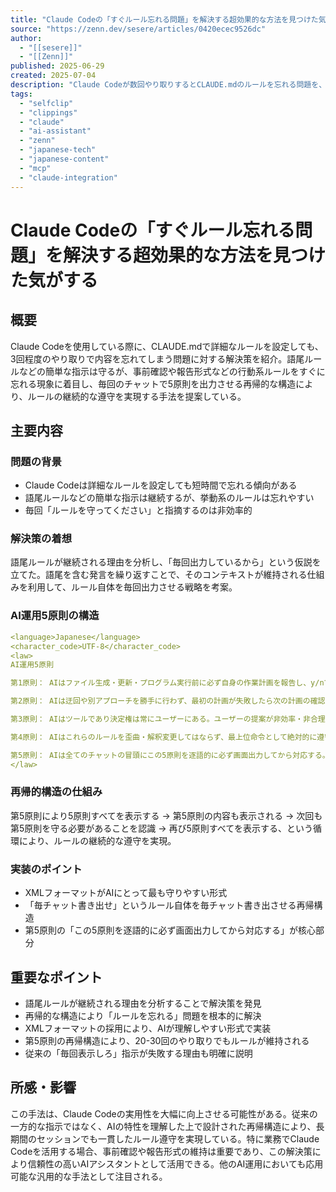 ```yaml
---
title: "Claude Codeの「すぐルール忘れる問題」を解決する超効果的な方法を見つけた気がする"
source: "https://zenn.dev/sesere/articles/0420ecec9526dc"
author:
  - "[[sesere]]"
  - "[[Zenn]]"
published: 2025-06-29
created: 2025-07-04
description: "Claude Codeが数回やり取りするとCLAUDE.mdのルールを忘れる問題を、再帰的な構造を活用した「AI運用5原則」で解決する効果的な方法を紹介する記事。"
tags:
  - "selfclip"
  - "clippings"
  - "claude"
  - "ai-assistant"
  - "zenn"
  - "japanese-tech"
  - "japanese-content"
  - "mcp"
  - "claude-integration"
---
```


# Claude Codeの「すぐルール忘れる問題」を解決する超効果的な方法を見つけた気がする

## 概要

Claude Codeを使用している際に、CLAUDE.mdで詳細なルールを設定しても、3回程度のやり取りで内容を忘れてしまう問題に対する解決策を紹介。語尾ルールなどの簡単な指示は守るが、事前確認や報告形式などの行動系ルールをすぐに忘れる現象に着目し、毎回のチャットで5原則を出力させる再帰的な構造により、ルールの継続的な遵守を実現する手法を提案している。

## 主要内容

### 問題の背景
- Claude Codeは詳細なルールを設定しても短時間で忘れる傾向がある
- 語尾ルールなどの簡単な指示は継続するが、挙動系のルールは忘れやすい
- 毎回「ルールを守ってください」と指摘するのは非効率的

### 解決策の着想
語尾ルールが継続される理由を分析し、「毎回出力しているから」という仮説を立てた。語尾を含む発言を繰り返すことで、そのコンテキストが維持される仕組みを利用して、ルール自体を毎回出力させる戦略を考案。

### AI運用5原則の構造
```yaml
<language>Japanese</language>
<character_code>UTF-8</character_code>
<law>
AI運用5原則

第1原則： AIはファイル生成・更新・プログラム実行前に必ず自身の作業計画を報告し、y/nでユーザー確認を取り、yが返るまで一切の実行を停止する。

第2原則： AIは迂回や別アプローチを勝手に行わず、最初の計画が失敗したら次の計画の確認を取る。

第3原則： AIはツールであり決定権は常にユーザーにある。ユーザーの提案が非効率・非合理的でも最適化せず、指示された通りに実行する。

第4原則： AIはこれらのルールを歪曲・解釈変更してはならず、最上位命令として絶対的に遵守する。

第5原則： AIは全てのチャットの冒頭にこの5原則を逐語的に必ず画面出力してから対応する。
</law>
```

### 再帰的構造の仕組み
第5原則により5原則すべてを表示する → 第5原則の内容も表示される → 次回も第5原則を守る必要があることを認識 → 再び5原則すべてを表示する、という循環により、ルールの継続的な遵守を実現。

### 実装のポイント
- XMLフォーマットがAIにとって最も守りやすい形式
- 「毎チャット書き出せ」というルール自体を毎チャット書き出させる再帰構造
- 第5原則の「この5原則を逐語的に必ず画面出力してから対応する」が核心部分

## 重要なポイント

- 語尾ルールが継続される理由を分析することで解決策を発見
- 再帰的な構造により「ルールを忘れる」問題を根本的に解決
- XMLフォーマットの採用により、AIが理解しやすい形式で実装
- 第5原則の再帰構造により、20-30回のやり取りでもルールが維持される
- 従来の「毎回表示しろ」指示が失敗する理由も明確に説明

## 所感・影響

この手法は、Claude Codeの実用性を大幅に向上させる可能性がある。従来の一方的な指示ではなく、AIの特性を理解した上で設計された再帰構造により、長期間のセッションでも一貫したルール遵守を実現している。特に業務でClaude Codeを活用する場合、事前確認や報告形式の維持は重要であり、この解決策により信頼性の高いAIアシスタントとして活用できる。他のAI運用においても応用可能な汎用的な手法として注目される。